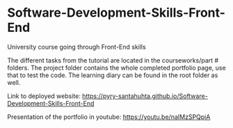 # Software-Development-Skills-Front-End
University course going through Front-End skills

The different tasks from the tutorial are located in the courseworks/part # folders. The project folder contains the whole completed portfolio page, use that to test the code.
The learning diary can be found in the root folder as well.

Link to deployed website: https://pyry-santahuhta.github.io/Software-Development-Skills-Front-End

Presentation of the portfolio in youtube: https://youtu.be/naIMzSPQpiA
